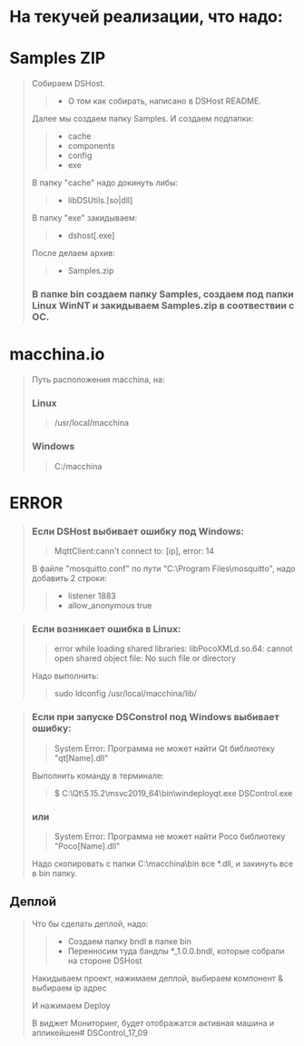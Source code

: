 # На текучей реализации, что надо:

# Samples ZIP

> Собираем DSHost.
>> - О том как собирать, написано в DSHost README.
>
> Далее мы создаем папку Samples. И создаем подпапки:
>> - cache
>> - components
>> - config
>> - exe
>
> В папку "cache" надо докинуть либы:
>> - libDSUtils.[so|dll]
>
> В папку "exe" закидываем:
>> - dshost[.exe]
>
> После делаем архив:
>> - Samples.zip
>
> ### В папке bin создаем папку Samples, создаем под папки Linux WinNT и закидываем Samples.zip в соотвествии с ОС.

# macchina.io

> Путь расположения macchina, на:
> ### Linux
>> /usr/local/macchina
> ### Windows
>> C:/macchina

# ERROR

> ### Если DSHost выбивает ошибку под Windows:
>> MqttClient:cann't connect to: [ip], error: 14
>
> В файле "mosquitto.conf" по пути "C:\Program Files\mosquitto", надо добавить 2 строки:
>> - listener 1883
>> - allow_anonymous true

> ### Если возникает ошибка в Linux:
>> error while loading shared libraries: libPocoXMLd.so.64: cannot open shared object file: No such file or directory
>
> Надо выполнить:
>> sudo ldconfig /usr/local/macchina/lib/

> ### Если при запуске DSConstrol под Windows выбивает ошибку:
>> System Error: Программа не может найти Qt библиотеку "qt[Name].dll"
>
> Выполнить команду в терминале:
>> $ C:\\Qt\\5.15.2\\msvc2019_64\\bin\\windeployqt.exe DSControl.exe
>
> ### или
>> System Error: Программа не может найти Poco библиотеку "Poco[Name].dll"
>
> Надо скопировать с папки C:\\macchina\\bin все *.dll, и закинуть все в bin папку.

## Деплой

> Что бы сделать деплой, надо:
>> - Создаем папку bndl в папке bin
>> - Перенносим туда бандлы *_1.0.0.bndl, которые собрали на стороне DSHost
>
> Накидываем проект, нажимаем деплой, выбираем компонент & выбираем ip адрес
>
> И нажимаем Deploy
>
> В виджет Мониторинг, будет отображатся активная машина и апликейшен# DSControl_17_09
